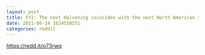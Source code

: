 ```yaml
--- 
layout: post 
title: FYI: The next Halvening coincides with the next North American solar eclipse. 
date: 2021-06-24 1624550251 
categories: reddit 
--- 
```

https://redd.it/o73rwq